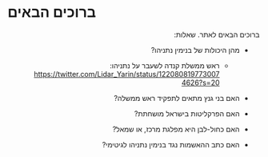 # ברוכים הבאים

<div dir="rtl" markdown="1">
ברוכים הבאים לאתר.
שאלות:

* מהן היכולות של בנימין נתניהו?

  * ראש ממשלת קנדה לשעבר על נתניהו:
  https://twitter.com/Lidar_Yarin/status/1220808197730074626?s=20

* האם בני גנץ מתאים לתפקיד ראש ממשלה?
* האם הפרקליטות בישראל מושחתת?
* האם כחול-לבן היא מפלגת מרכז, או שמאל?
* האם כתב ההאשמות נגד בנימין נתניהו לגיטימי?

</div>
